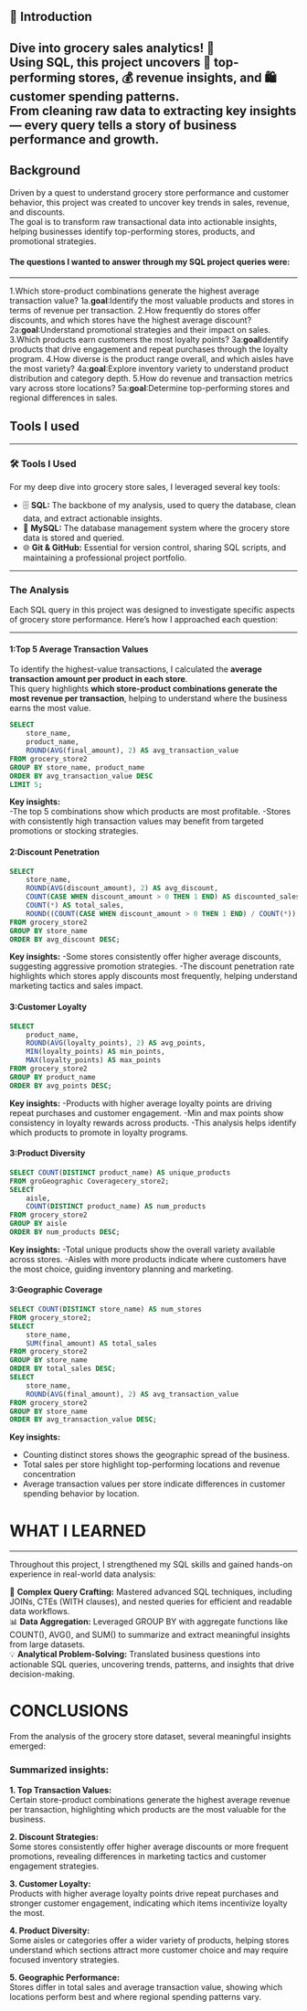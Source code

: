 ## 🧠 Introduction 
Dive into grocery sales analytics! 🧾  
Using SQL, this project uncovers 🥇 top-performing stores, 💰 revenue insights, and 🛍️ customer spending patterns.  
From cleaning raw data to extracting key insights — every query tells a story of business performance and growth.
-----
## Background
Driven by a quest to understand grocery store performance and customer behavior, this project was created to uncover key trends in sales, revenue, and discounts.  
The goal is to transform raw transactional data into actionable insights, helping businesses identify top-performing stores, products, and promotional strategies.
#### The questions I wanted to answer through my SQL project queries were:
------
1.Which store-product combinations generate the highest average transaction value?
1a.**goal**:Identify the most valuable products and stores in terms of revenue per transaction.
2.How frequently do stores offer discounts, and which stores have the highest average discount?
2a:**goal**:Understand promotional strategies and their impact on sales.
3.Which products earn customers the most loyalty points?
3a:**goal**Identify products that drive engagement and repeat purchases through the loyalty program.
4.How diverse is the product range overall, and which aisles have the most variety?
4a:**goal**:Explore inventory variety to understand product distribution and category depth.
5.How do revenue and transaction metrics vary across store locations?
5a:**goal**:Determine top-performing stores and regional differences in sales.

## Tools I used
---
### 🛠 Tools I Used
For my deep dive into grocery store sales, I leveraged several key tools:
- 🗄 **SQL:** The backbone of my analysis, used to query the database, clean data, and extract actionable insights.
- 🐬 **MySQL:** The database management system where the grocery store data is stored and queried.
- 🌐 **Git & GitHub:** Essential for version control, sharing SQL scripts, and maintaining a professional project portfolio.
-----
### The Analysis
Each SQL query in this project was designed to investigate specific aspects of grocery store performance. Here’s how I approached each question:

-----

#### 1:Top 5 Average Transaction Values
To identify the highest-value transactions, I calculated the **average transaction amount per product in each store**.  
This query highlights **which store-product combinations generate the most revenue per transaction**, helping to understand where the business earns the most value.
```sql
SELECT 
    store_name,
    product_name,
    ROUND(AVG(final_amount), 2) AS avg_transaction_value
FROM grocery_store2
GROUP BY store_name, product_name
ORDER BY avg_transaction_value DESC
LIMIT 5;
```

**Key insights:**  
-The top 5 combinations show which products are most profitable.
-Stores with consistently high transaction values may benefit from targeted promotions or stocking strategies.

#### 2:Discount Penetration

```sql
SELECT 
    store_name,
    ROUND(AVG(discount_amount), 2) AS avg_discount,
    COUNT(CASE WHEN discount_amount > 0 THEN 1 END) AS discounted_sales,
    COUNT(*) AS total_sales,
    ROUND((COUNT(CASE WHEN discount_amount > 0 THEN 1 END) / COUNT(*)) * 100, 2) AS discount_penetration_rate
FROM grocery_store2
GROUP BY store_name
ORDER BY avg_discount DESC;
```
**Key insights:**
-Some stores consistently offer higher average discounts, suggesting aggressive promotion strategies.
-The discount penetration rate highlights which stores apply discounts most frequently, helping understand marketing tactics and sales impact.

#### 3:Customer Loyalty
```sql
SELECT 
    product_name,
    ROUND(AVG(loyalty_points), 2) AS avg_points,
    MIN(loyalty_points) AS min_points,
    MAX(loyalty_points) AS max_points
FROM grocery_store2
GROUP BY product_name
ORDER BY avg_points DESC;
```
**Key insights:**
-Products with higher average loyalty points are driving repeat purchases and customer engagement.
-Min and max points show consistency in loyalty rewards across products.
-This analysis helps identify which products to promote in loyalty programs.

#### 3:Product Diversity
```sql
SELECT COUNT(DISTINCT product_name) AS unique_products
FROM groGeographic Coveragecery_store2;
SELECT 
    aisle, 
    COUNT(DISTINCT product_name) AS num_products
FROM grocery_store2
GROUP BY aisle
ORDER BY num_products DESC;
```
**Key insights:**
-Total unique products show the overall variety available across stores.
-Aisles with more products indicate where customers have the most choice, guiding inventory planning and marketing.

#### 3:Geographic Coverage
```sql
SELECT COUNT(DISTINCT store_name) AS num_stores
FROM grocery_store2;
SELECT 
    store_name, 
    SUM(final_amount) AS total_sales
FROM grocery_store2
GROUP BY store_name
ORDER BY total_sales DESC;
SELECT 
    store_name, 
    ROUND(AVG(final_amount), 2) AS avg_transaction_value
FROM grocery_store2
GROUP BY store_name
ORDER BY avg_transaction_value DESC;
```
**Key insights:**
- Counting distinct stores shows the geographic spread of the business.
- Total sales per store highlight top-performing locations and revenue concentration
- Average transaction values per store indicate differences in customer spending behavior by location.

# WHAT I LEARNED
---

Throughout this project, I strengthened my SQL skills and gained hands-on experience in real-world data analysis:

🧩 **Complex Query Crafting:** Mastered advanced SQL techniques, including JOINs, CTEs (WITH clauses), and nested queries for efficient and readable data workflows.  
📊 **Data Aggregation:** Leveraged GROUP BY with aggregate functions like COUNT(), AVG(), and SUM() to summarize and extract meaningful insights from large datasets.  
💡 **Analytical Problem-Solving:** Translated business questions into actionable SQL queries, uncovering trends, patterns, and insights that drive decision-making.

# CONCLUSIONS
From the analysis of the grocery store dataset, several meaningful insights emerged:

### Summarized insights:

**1. Top Transaction Values:**  
Certain store-product combinations generate the highest average revenue per transaction, highlighting which products are the most valuable for the business.  

**2. Discount Strategies:**  
Some stores consistently offer higher average discounts or more frequent promotions, revealing differences in marketing tactics and customer engagement strategies.  

**3. Customer Loyalty:**  
Products with higher average loyalty points drive repeat purchases and stronger customer engagement, indicating which items incentivize loyalty the most.  

**4. Product Diversity:**  
Some aisles or categories offer a wider variety of products, helping stores understand which sections attract more customer choice and may require focused inventory strategies.  

**5. Geographic Performance:**  
Stores differ in total sales and average transaction value, showing which locations perform best and where regional spending patterns vary.  


